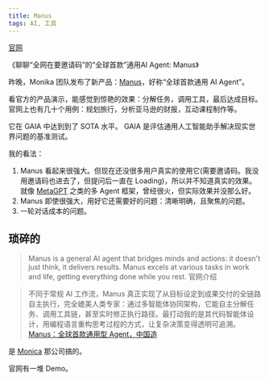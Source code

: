 ```yaml
---
title: Manus
tags: AI, 工具
---
```


[官网](https://manus.im/)

《聊聊“全网在要邀请码”的“全球首款”通用AI Agent: Manus》

昨晚，Monika 团队发布了新产品：[Manus](https://manus.im/)，好称“全球首款通用 AI Agent”。

看官方的产品演示，能感觉到惊艳的效果：分解任务，调用工具，最后达成目标。官网上也有几十个用例：规划旅行，分析亚马逊的财报，互动课程制作等。


它在 GAIA 中达到到了 SOTA 水平。 GAIA 是评估通用人工智能助手解决现实世界问题的基准测试。


我的看法：
1. Manus 看起来很强大。但现在还没很多用户真实的使用它(需要邀请码。我没用邀请码也进去了，但提问后一直在 Loading)，所以并不知道真实的效果。就像 [MetaGPT](https://github.com/geekan/MetaGPT) 之类的多 Agent 框架，曾经很火，但实际效果并没那么好。
2. Manus 即使很强大，用好它还需要好的问题：清晰明确，且聚焦的问题。
3. 一轮对话成本的问题。

## 琐碎的
> Manus is a general AI agent that bridges minds and actions: it doesn't just think, it delivers results. Manus excels at various tasks in work and life, getting everything done while you rest.
> 官网介绍

> 不同于常规 AI 工作流，Manus 真正实现了从目标设定到成果交付的全链路自主执行，完全媲美人类专家：通过多智能体协同架构，它能自主分解任务、调用工具链，甚至实时修正执行路径。最打动我的是其代码智能体设计，用编程语言重构思考过程的方式，让复杂决策变得透明可追溯。
> [Manus：全球首款通用型 Agent，中国造](https://mp.weixin.qq.com/s/FXULBYDOKdUJKSAKShWj_g)

是  [Monica](https://mp.weixin.qq.com/s/4lZTiNVaaWWZcOJat4USJQ) 那公司搞的。



官网有一堆 Demo。

